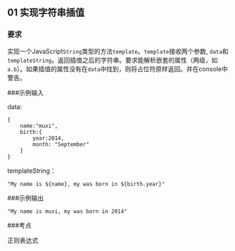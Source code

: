 ## 01 实现字符串插值

### 要求

实现一个JavaScript`String`类型的方法`template`。`template`接收两个参数, `data`和`templateString`。返回插值之后的字符串。要求能解析嵌套的属性（两级，如`a.b`）。如果插值的属性没有在`data`中找到，则将占位符原样返回。并在console中警告。



###示例输入

data:

```
{
	name:"muxi",
	birth:{
		year:2014,
		month: "September"
	}
}

```
templateString：

```
"My name is ${name}, my was born in ${birth.year}"
```

###示例输出

```
"My name is muxi, my was born in 2014"
```

###考点

正则表达式